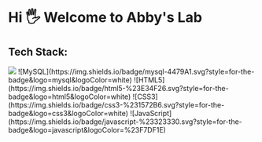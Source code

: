 <h1>Hi 🖐️ Welcome to Abby's Lab</h1> 


<h2>Tech Stack:</h2> 
<img src="https://img.shields.io/badge/python-3670A0?style=for-the-badge&logo=python&logoColor=ffdd54">
![MySQL](https://img.shields.io/badge/mysql-4479A1.svg?style=for-the-badge&logo=mysql&logoColor=white) 
![HTML5](https://img.shields.io/badge/html5-%23E34F26.svg?style=for-the-badge&logo=html5&logoColor=white)
![CSS3](https://img.shields.io/badge/css3-%231572B6.svg?style=for-the-badge&logo=css3&logoColor=white)
![JavaScript](https://img.shields.io/badge/javascript-%23323330.svg?style=for-the-badge&logo=javascript&logoColor=%23F7DF1E)</p>
